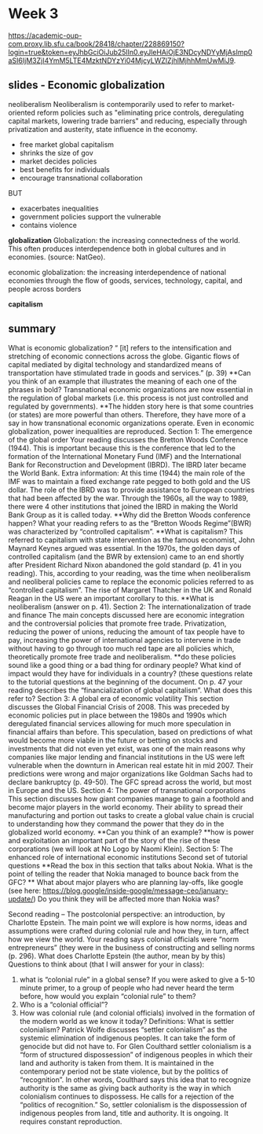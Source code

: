 # Week 3

https://academic-oup-com.proxy.lib.sfu.ca/book/28418/chapter/228869150?login=true&token=eyJhbGciOiJub25lIn0.eyJleHAiOjE3NDcyNDYyMjAsImp0aSI6IjM3ZjI4YmM5LTE4MzktNDYzYi04MjcyLWZlZjhlMjhhMmUwMiJ9.

## slides - Economic globalization
neoliberalism
Neoliberalism is contemporarily used to refer to market-oriented reform policies such as "eliminating price controls, deregulating capital markets, lowering trade barriers" and reducing, especially through privatization and austerity, state influence in the economy.
- free market global capitalism
- shrinks the size of gov
- market decides policies
- best benefits for individuals
- encourage transnational collaboration

BUT
- exacerbates inequalities
- government policies support the vulnerable
- contains violence


**globalization**
Globalization: the increasing connectedness of the world. This often produces interdependence both in global cultures and in economies. (source: NatGeo).

economic globalization: the increasing interdependence of national economies through the flow of goods, services, technology, capital, and people across borders

**capitalism**





## summary
What is economic globalization?
“ [it] refers to the intensification and stretching of economic connections across the globe.
Gigantic flows of capital mediated by digital technology and standardized means of
transportation have stimulated trade in goods and services.” (p. 39)
**Can you think of an example that illustrates the meaning of each one of the phrases in
bold?
Transnational economic organizations are now essential in the regulation of global markets
(i.e. this process is not just controlled and regulated by governments).
**The hidden story here is that some countries (or states) are more powerful than others.
Therefore, they have more of a say in how transnational economic organizations operate.
Even in economic globalization, power inequalities are reproduced.
Section 1: The emergence of the global order
Your reading discusses the Bretton Woods Conference (1944). This is important because this
is the conference that led to the formation of the International Monetary Fund (IMF) and the
International Bank for Reconstruction and Development (IBRD). The IBRD later became the
World Bank.
Extra information: At this time (1944) the main role of the IMF was to maintain a fixed
exchange rate pegged to both gold and the US dollar. The role of the IBRD was to provide
assistance to European countries that had been affected by the war.
Through the 1960s, all the way to 1989, there were 4 other institutions that joined the IBRD
in making the World Bank Group as it is called today.
**Why did the Bretton Woods conference happen?
What your reading refers to as the “Bretton Woods Regime”(BWR) was characterized by
“controlled capitalism”.
**What is capitalism?
This referred to capitalism with state intervention as the famous economist, John Maynard
Keynes argued was essential.
In the 1970s, the golden days of controlled capitalism (and the BWR by extension) came to
an end shortly after President Richard Nixon abandoned the gold standard (p. 41 in you
reading). This, according to your reading, was the time when neoliberalism and neoliberal
policies came to replace the economic policies referred to as “controlled capitalism”. The rise
of Margaret Thatcher in the UK and Ronald Reagan in the US were an important corollary to
this.
**What is neoliberalism (answer on p. 41).
Section 2: The internationalization of trade and finance
The main concepts discussed here are economic integration and the controversial policies
that promote free trade.
Privatization, reducing the power of unions, reducing the amount of tax people have to pay,
increasing the power of international agencies to intervene in trade without having to go
through too much red tape are all policies which, theoretically promote free trade and
neoliberalism.
**do these policies sound like a good thing or a bad thing for ordinary people? What kind of
impact would they have for individuals in a country? (these questions relate to the tutorial
questions at the beginning of the document.
On p. 47 your reading describes the “financialization of global capitalism”. What does this
refer to?
Section 3: A global era of economic volatility
This section discusses the Global Financial Crisis of 2008. This was preceded by economic
policies put in place between the 1980s and 1990s which deregulated financial services
allowing for much more speculation in financial affairs than before. This speculation, based
on predictions of what would become more viable in the future or betting on stocks and
investments that did not even yet exist, was one of the main reasons why companies like
major lending and financial institutions in the US were left vulnerable when the downturn in
American real estate hit in mid 2007. Their predictions were wrong and major organizations
like Goldman Sachs had to declare bankruptcy (p. 49-50).
The GFC spread across the world, but most in Europe and the US.
Section 4: The power of transnational corporations
This section discusses how giant companies manage to gain a foothold and become major
players in the world economy. Their ability to spread their manufacturing and portion out
tasks to create a global value chain is crucial to understanding how they command the
power that they do in the globalized world economy.
**Can you think of an example?
**how is power and exploitation an important part of the story of the rise of these
corporations (we will look at No Logo by Naomi Klein).
Section 5: The enhanced role of international economic institutions
Second set of tutorial questions
**Read the box in this section that talks about Nokia. What is the point of telling the reader
that Nokia managed to bounce back from the GFC?
** What about major players who are planning lay-offs, like google (see here:
https://blog.google/inside-google/message-ceo/january-update/) Do you think they will be
affected more than Nokia was?



Second reading – The postcolonial perspective: an introduction, by Charlotte Epstein.
The main point we will explore is how norms, ideas and assumptions were crafted during
colonial rule and how they, in turn, affect how we view the world.
Your reading says colonial officials were “norm entrepreneurs” (they were in the business of
constructing and selling norms (p. 296). What does Charlotte Epstein (the author, mean by
by this)
Questions to think about (that I will answer for your in class):
1. what is “colonial rule” in a global sense? If you were asked to give a 5-10 minute
primer, to a group of people who had never heard the term before, how would you
explain “colonial rule” to them?
2. Who is a “colonial official”?
3. How was colonial rule (and colonial officials) involved in the formation of the modern
world as we know it today?
Definitions:
What is settler colonialism?
Patrick Wolfe discusses “settler colonialism” as the systemic elimination of indigenous
peoples. It can take the form of genocide but did not have to.
For Glen Coulthard settler colonialism is a “form of structured dispossession” of indigenous
peoples in which their land and authority is taken from them. It is maintained in the
contemporary period not be state violence, but by the politics of “recognition”. In other
words, Coulthard says this idea that to recognize authority is the same as giving back
authority is the way in which colonialism continues to dispossess. He calls for a rejection of
the “politics of recognition.”
So, settler colonialism is the dispossession of indigenous peoples from land, title and
authority. It is ongoing. It requires constant reproduction. 